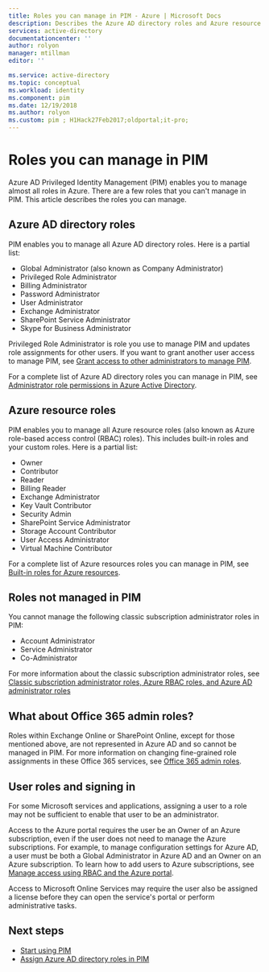 ```yaml
---
title: Roles you can manage in PIM - Azure | Microsoft Docs
description: Describes the Azure AD directory roles and Azure resource roles you can manage in Azure AD Privileged Identity Management (PIM).
services: active-directory
documentationcenter: ''
author: rolyon
manager: mtillman
editor: ''

ms.service: active-directory
ms.topic: conceptual
ms.workload: identity
ms.component: pim
ms.date: 12/19/2018
ms.author: rolyon
ms.custom: pim ; H1Hack27Feb2017;oldportal;it-pro;
---
```


# Roles you can manage in PIM

Azure AD Privileged Identity Management (PIM) enables you to manage almost all roles in Azure. There are a few roles that you can't manage in PIM. This article describes the roles you can manage.

## Azure AD directory roles

PIM enables you to manage all Azure AD directory roles. Here is a partial list:

- Global Administrator (also known as Company Administrator)
- Privileged Role Administrator
- Billing Administrator
- Password Administrator
- User Administrator
- Exchange Administrator
- SharePoint Service Administrator
- Skype for Business Administrator

Privileged Role Administrator is role you use to manage PIM and updates role assignments for other users. If you want to grant another user access to manage PIM, see [Grant access to other administrators to manage PIM](pim-how-to-give-access-to-pim.md).

For a complete list of Azure AD directory roles you can manage in PIM, see [Administrator role permissions in Azure Active Directory](../users-groups-roles/directory-assign-admin-roles.md).

## Azure resource roles

PIM enables you to manage all Azure resource roles (also known as Azure role-based access control (RBAC) roles). This includes built-in roles and your custom roles. Here is a partial list:

- Owner
- Contributor
- Reader
- Billing Reader
- Exchange Administrator
- Key Vault Contributor
- Security Admin
- SharePoint Service Administrator
- Storage Account Contributor
- User Access Administrator
- Virtual Machine Contributor

For a complete list of Azure resources roles you can manage in PIM, see [Built-in roles for Azure resources](../users-groups-roles/directory-assign-admin-roles.md).

## Roles not managed in PIM

You cannot manage the following classic subscription administrator roles in PIM:

- Account Administrator
- Service Administrator
- Co-Administrator

For more information about the classic subscription administrator roles, see [Classic subscription administrator roles, Azure RBAC roles, and Azure AD administrator roles](../../role-based-access-control/rbac-and-directory-admin-roles.md)

## What about Office 365 admin roles?

Roles within Exchange Online or SharePoint Online, except for those mentioned above, are not represented in Azure AD and so cannot be managed in PIM. For more information on changing fine-grained role assignments in these Office 365 services, see [Office 365 admin roles](https://docs.microsoft.com/office365/admin/add-users/about-admin-roles).

## User roles and signing in

For some Microsoft services and applications, assigning a user to a role may not be sufficient to enable that user to be an administrator.

Access to the Azure portal requires the user be an Owner of an Azure subscription, even if the user does not need to manage the Azure subscriptions.  For example, to manage configuration settings for Azure AD, a user must be both a Global Administrator in Azure AD and an Owner on an Azure subscription.  To learn how to add users to Azure subscriptions, see [Manage access using RBAC and the Azure portal](../../role-based-access-control/role-assignments-portal.md).

Access to Microsoft Online Services may require the user also be assigned a license before they can open the service's portal or perform administrative tasks.

## Next steps

- [Start using PIM](pim-getting-started.md)
- [Assign Azure AD directory roles in PIM](pim-how-to-add-role-to-user.md)

